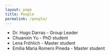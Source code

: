 ```yaml
---
layout: page
title: People
permalink: /people/
---
```


- Dr. Hugo Darras - Group Leader
- Chuanxin Yu - PhD student
- Lena Fröhlich - Master student
- Emilia Maria Romero Pineda - Master student
